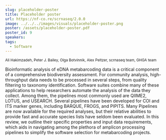 ```yaml
---
slug: placeholder-poster
title: Placeholder poster
url: https://nf-co.re/scrnaseq/2.0.0
image: ../../../images/visuals/placeholder-poster.png
poster: /assets/placeholder-poster.pdf
poster_id: 9
speakers:
tags:
  - Software
---
```


<div className="mb-8">
  <small className="typo-small">
    Ali Hakimzadeh, Peter J. Bailey, Olga Botvinnik, Alex Peltzer, scrnaseq team, GHGA team
  </small>
</div>

Bioinformatic analysis of eDNA metabarcoding data is a critical component of a comprehensive biodiversity assessment. For community analysis, high-throughput data needs to be processed in several steps, from quality filtering to taxonomy identification. Software suites combine many of these applications to help researchers automate the analysis of the data they collect. Among them, the pipelines most commonly used are QIIME2, LOTUS, and USEARCH. Several pipelines have been developed for COI and ITS marker genes, including BARQUE, FROGS, and PIPITS. Many Pipelines are now available for the required analyses, but their relative abilities to provide fast and accurate species lists have seldom been evaluated. In this review, we outline their specific properties and input data requirements, which aids in navigating among the plethora of amplicon processing pipelines to simplify the software selection for metabarcoding projects.
